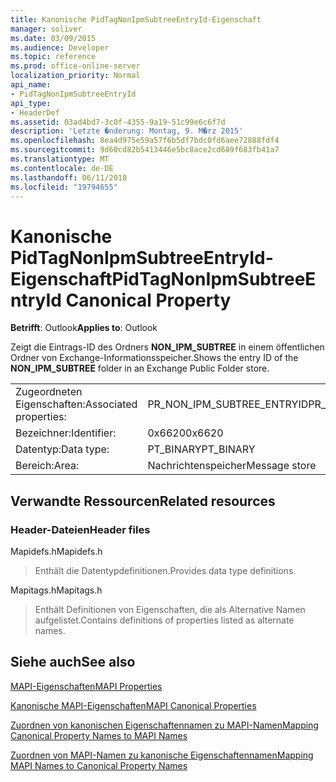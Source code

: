 ```yaml
---
title: Kanonische PidTagNonIpmSubtreeEntryId-Eigenschaft
manager: soliver
ms.date: 03/09/2015
ms.audience: Developer
ms.topic: reference
ms.prod: office-online-server
localization_priority: Normal
api_name:
- PidTagNonIpmSubtreeEntryId
api_type:
- HeaderDef
ms.assetid: 03ad4bd7-3c0f-4355-9a19-51c99e6c6f7d
description: 'Letzte �nderung: Montag, 9. M�rz 2015'
ms.openlocfilehash: 8ea4d975e59a57f6b5df7bdc0fd6aee72888fdf4
ms.sourcegitcommit: 9d60cd82b5413446e5bc8ace2cd689f683fb41a7
ms.translationtype: MT
ms.contentlocale: de-DE
ms.lasthandoff: 06/11/2018
ms.locfileid: "19794655"
---
```

# <a name="pidtagnonipmsubtreeentryid-canonical-property"></a><span data-ttu-id="f0f6a-103">Kanonische PidTagNonIpmSubtreeEntryId-Eigenschaft</span><span class="sxs-lookup"><span data-stu-id="f0f6a-103">PidTagNonIpmSubtreeEntryId Canonical Property</span></span>

  
  
<span data-ttu-id="f0f6a-104">**Betrifft**: Outlook</span><span class="sxs-lookup"><span data-stu-id="f0f6a-104">**Applies to**: Outlook</span></span> 
  
<span data-ttu-id="f0f6a-105">Zeigt die Eintrags-ID des Ordners **NON_IPM_SUBTREE** in einem öffentlichen Ordner von Exchange-Informationsspeicher.</span><span class="sxs-lookup"><span data-stu-id="f0f6a-105">Shows the entry ID of the **NON_IPM_SUBTREE** folder in an Exchange Public Folder store.</span></span> 
  
|||
|:-----|:-----|
|<span data-ttu-id="f0f6a-106">Zugeordneten Eigenschaften:</span><span class="sxs-lookup"><span data-stu-id="f0f6a-106">Associated properties:</span></span>  <br/> |<span data-ttu-id="f0f6a-107">PR_NON_IPM_SUBTREE_ENTRYID</span><span class="sxs-lookup"><span data-stu-id="f0f6a-107">PR_NON_IPM_SUBTREE_ENTRYID</span></span>  <br/> |
|<span data-ttu-id="f0f6a-108">Bezeichner:</span><span class="sxs-lookup"><span data-stu-id="f0f6a-108">Identifier:</span></span>  <br/> |<span data-ttu-id="f0f6a-109">0x6620</span><span class="sxs-lookup"><span data-stu-id="f0f6a-109">0x6620</span></span>  <br/> |
|<span data-ttu-id="f0f6a-110">Datentyp:</span><span class="sxs-lookup"><span data-stu-id="f0f6a-110">Data type:</span></span>  <br/> |<span data-ttu-id="f0f6a-111">PT_BINARY</span><span class="sxs-lookup"><span data-stu-id="f0f6a-111">PT_BINARY</span></span>  <br/> |
|<span data-ttu-id="f0f6a-112">Bereich:</span><span class="sxs-lookup"><span data-stu-id="f0f6a-112">Area:</span></span>  <br/> |<span data-ttu-id="f0f6a-113">Nachrichtenspeicher</span><span class="sxs-lookup"><span data-stu-id="f0f6a-113">Message store</span></span>  <br/> |
   
## <a name="related-resources"></a><span data-ttu-id="f0f6a-114">Verwandte Ressourcen</span><span class="sxs-lookup"><span data-stu-id="f0f6a-114">Related resources</span></span>

### <a name="header-files"></a><span data-ttu-id="f0f6a-115">Header-Dateien</span><span class="sxs-lookup"><span data-stu-id="f0f6a-115">Header files</span></span>

<span data-ttu-id="f0f6a-116">Mapidefs.h</span><span class="sxs-lookup"><span data-stu-id="f0f6a-116">Mapidefs.h</span></span>
  
> <span data-ttu-id="f0f6a-117">Enthält die Datentypdefinitionen.</span><span class="sxs-lookup"><span data-stu-id="f0f6a-117">Provides data type definitions.</span></span>
    
<span data-ttu-id="f0f6a-118">Mapitags.h</span><span class="sxs-lookup"><span data-stu-id="f0f6a-118">Mapitags.h</span></span>
  
> <span data-ttu-id="f0f6a-119">Enthält Definitionen von Eigenschaften, die als Alternative Namen aufgelistet.</span><span class="sxs-lookup"><span data-stu-id="f0f6a-119">Contains definitions of properties listed as alternate names.</span></span>
    
## <a name="see-also"></a><span data-ttu-id="f0f6a-120">Siehe auch</span><span class="sxs-lookup"><span data-stu-id="f0f6a-120">See also</span></span>



[<span data-ttu-id="f0f6a-121">MAPI-Eigenschaften</span><span class="sxs-lookup"><span data-stu-id="f0f6a-121">MAPI Properties</span></span>](mapi-properties.md)
  
[<span data-ttu-id="f0f6a-122">Kanonische MAPI-Eigenschaften</span><span class="sxs-lookup"><span data-stu-id="f0f6a-122">MAPI Canonical Properties</span></span>](mapi-canonical-properties.md)
  
[<span data-ttu-id="f0f6a-123">Zuordnen von kanonischen Eigenschaftennamen zu MAPI-Namen</span><span class="sxs-lookup"><span data-stu-id="f0f6a-123">Mapping Canonical Property Names to MAPI Names</span></span>](mapping-canonical-property-names-to-mapi-names.md)
  
[<span data-ttu-id="f0f6a-124">Zuordnen von MAPI-Namen zu kanonische Eigenschaftennamen</span><span class="sxs-lookup"><span data-stu-id="f0f6a-124">Mapping MAPI Names to Canonical Property Names</span></span>](mapping-mapi-names-to-canonical-property-names.md)


